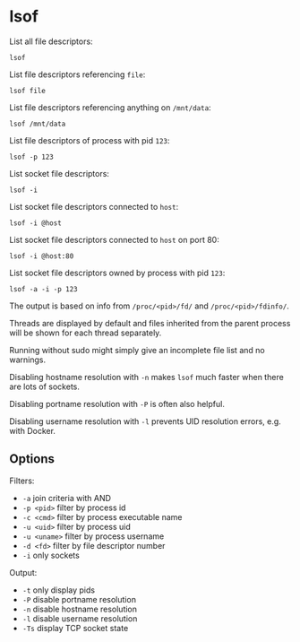 # lsof

List all file descriptors:

```
lsof
```

List file descriptors referencing `file`:

```
lsof file
```

List file descriptors referencing anything on `/mnt/data`:

```
lsof /mnt/data
```

List file descriptors of process with pid `123`:

```
lsof -p 123
```

List socket file descriptors:

```
lsof -i
```

List socket file descriptors connected to `host`:
```
lsof -i @host
```

List socket file descriptors connected to `host` on port 80:

```
lsof -i @host:80
```

List socket file descriptors owned by process with pid `123`:

```
lsof -a -i -p 123
```

The output is based on info from `/proc/<pid>/fd/` and
`/proc/<pid>/fdinfo/`.

Threads are displayed by default and files inherited from the parent
process will be shown for each thread separately.

Running without sudo might simply give an incomplete file list and no
warnings.

Disabling hostname resolution with `-n` makes `lsof` much faster when
there are lots of sockets.

Disabling portname resolution with `-P` is often also helpful.

Disabling username resolution with `-l` prevents UID resolution
errors, e.g. with Docker.

## Options

Filters:

* `-a` join criteria with AND
* `-p <pid>` filter by process id
* `-c <cmd>` filter by process executable name
* `-u <uid>` filter by process uid
* `-u <uname>` filter by process username
* `-d <fd>` filter by file descriptor number
* `-i` only sockets

Output:

* `-t` only display pids
* `-P` disable portname resolution
* `-n` disable hostname resolution
* `-l` disable username resolution
* `-Ts` display TCP socket state
